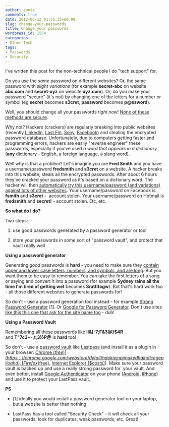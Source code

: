 ```yaml
---
author: sonia
comments: true
date: 2012-06-13 01:55:35+00:00
slug: change-your-passwords
title: Change your passwords
wordpress_id: 1554
categories:
- Other-Tech
tags:
- Passwords
- Security
---
```


I've written this post for the non-technical people I do "tech support" for.

Do you use the _same_ password on different websites? Or, the same password with _slight variations_ (for example **secret-abc** on website **abc.com** and **secret-xyz** on website **xyz.com**). Or, do you make your password "secure" (it's not) by changing one of the letters for a number or symbol (eg **secret** becomes **s3cret**, **password** becomes **p@ssword**).

Well, you should change all your passwords _right now_! [None of these methods are secure](http://www.net-security.org/article.php?id=1727&p=3).

Why not? Hackers (crackers) are regularly breaking into public websites (recently [LinkedIn](http://www.mediabistro.com/mediajobsdaily/linkedin-posts-update-to-last-weeks-6-5-million-hacked-passwords_b11275), [Last.Fm](http://arstechnica.com/security/2012/06/another-hack-last-fm-warns-users-to-change-their-passwords/), [Sony](http://arstechnica.com/tech-policy/2011/06/sony-hacked-yet-again-plaintext-passwords-posted/), [Facebook](http://www.dailymail.co.uk/sciencetech/article-2083118/Facebook-hacked-Ramnit-worm-stolen-passwords-45-000-users.html)) and stealing the encrypted password database. Unfortunately, due to computers getting faster and programming errors, hackers are easily "reverse engineer" these passwords, especially if you've used _a word that appears in a dictionary_ (**any** dictionary - English, a foreign language, a slang word).

Well why is that a problem? Let's imagine you are **Fred Smith** and you have a username/password **fredsmith** and **s3cret** on a website. A hacker breaks into this website, steals all the encrypted passwords. After about 6 hours they've cracked your password as it's based on a dictionary word. The hacker will then [automatically try this username/password (and variations) against lots of other websites](http://www.net-security.org/article.php?id=1727&p=3). Your username/password on Facebook is **fsmith** and **s3cret** -  account stolen. Your username/password on Hotmail is **fredsmith** and **secret!** - account stolen. Etc, etc.

**So what do I do?**

Two steps:



	
  1. use good passwords generated by a password generator or tool

	
  2. store your passwords in some sort of "password vault", and protect that vault really well


**Using a password generator**

Generating _good_ passwords is **hard** - you need to make sure they [contain upper and lower case letters, numbers, and symbols, and are long](https://www.grc.com/haystack.htm). But you want them to be easy to remember. You can take the first letters of a song or saying and convert it into a password (for example **Sydney rains all the time I'm tired of getting wet** becomes **SrattItogw**). But that's hard work too - all those different websites to generate passwords for!

So don't - use a password generation tool instead - for example [Strong Password Generator](http://strongpasswordgenerator.com/) [1]. Or [Google for Password Generator](https://www.google.com.au/search?sugexp=chrome,mod=19&sourceid=chrome&ie=UTF-8&q=password+generator). Don't use sites [like this this one that ask for the site name too](http://angel.net/~nic/passwd.html) - duh!

**Using a Password Vault**

Remembering all these passwords like **iI&[-7;F&3@}$4R** and **T"7c3+-,t,3}}P@** is **hard** too!

So don't - use a [password vault](https://www.google.com.au/search?aq=f&sugexp=chrome,mod=19&sourceid=chrome&ie=UTF-8&q=password+vault) like [Lastpass](https://lastpass.com/) (and install it as a plugin in your browser: [Chrome ($free)](https://chrome.google.com/webstore/detail/hdokiejnpimakedhajhdlcegeplioahd), [Firefox ($free)](https://addons.mozilla.org/en-US/firefox/addon/lastpass-password-manager/), [Internet Explorer ($costs)](http://helpdesk.lastpass.com/upgrading-to-premium/ie-anywhere/)). Make sure your password vault is backed up and use a really strong password for  your vault. And even better, install [Google Authenticator](http://code.google.com/p/google-authenticator/) on your phone ([Android](https://play.google.com/store/apps/details?id=com.google.android.apps.authenticator2&hl=en), [iPhone](http://itunes.apple.com/au/app/google-authenticator/id388497605?mt=8)) and use it to protect your LastPass vault.

**PS**



	
  * [1] ideally you would install a password generator tool on your laptop, but a website is better than nothing

	
  * LastPass has a tool called “Security Check” – it will check all your passwords, look for duplicates, weak passwords, etc. Great!


